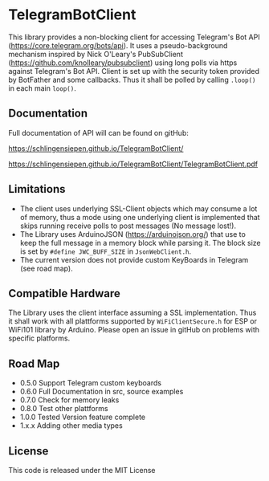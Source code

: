 # TelegramBotClient
This library provides a non-blocking client for accessing Telegram's Bot API
(https://core.telegram.org/bots/api). 
It uses a pseudo-background mechanism inspired by Nick O'Leary's
PubSubClient (https://github.com/knolleary/pubsubclient)
using long polls via https against Telegram's Bot API.
Client is set up with the security token provided by BotFather
and some callbacks. Thus it shall be polled by calling `.loop()` 
in each main `loop()`.

## Documentation
Full documentation of API will can be found on gitHub: 

https://schlingensiepen.github.io/TelegramBotClient/

https://schlingensiepen.github.io/TelegramBotClient/TelegramBotClient.pdf

## Limitations
- The client uses underlying SSL-Client objects which may consume a lot of
memory, thus a mode using one underlying client is implemented that skips
running receive polls to post messages (No message lost!).
- The Library uses ArduinoJSON (https://arduinojson.org/) that use to
keep the full message in a memory block while parsing it. The block size is
set by `#define JWC_BUFF_SIZE` in `JsonWebClient.h`.
- The current version does not provide custom KeyBoards in Telegram (see road map).

## Compatible Hardware
The Library uses the client interface assuming a SSL implementation. Thus it shall
work with all plattforms supported by `WiFiClientSecure.h` for ESP or
WiFi101 library by Arduino. Please open an issue in gitHub on problems with specific
platforms.

## Road Map
- 0.5.0 Support Telegram custom keyboards
- 0.6.0 Full Documentation in src, source examples
- 0.7.0 Check for memory leaks
- 0.8.0 Test other plattforms
- 1.0.0 Tested Version feature complete
- 1.x.x Adding other media types

## License
This code is released under the MIT License
